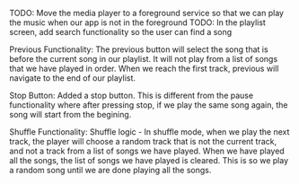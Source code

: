 TODO: Move the media player to a foreground service so that we can play the music when our app is not in the foreground
TODO: In the playlist screen, add search functionality so the user can find a song

Previous Functionality: The previous button will select the song that is before the current song in our playlist.  It will not play from a list of songs that we have played in order.  When we reach the first track, previous will navigate to the end of our playlist.

Stop Button: Added a stop button.  This is different from the pause functionality where after pressing stop, if we play the same song again, the song will start from the begining.

Shuffle Functionality: Shuffle logic - In shuffle mode, when we play the next track, the player will choose a random track that is not the current track, and not a track from a list of songs we have played.  When we have played all the songs, the list of songs we have played is cleared.  This is so we play a random song until we are done playing all the songs.
                                        
